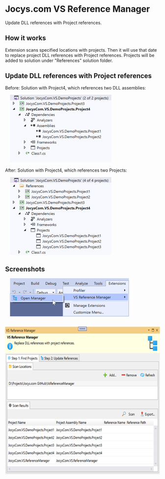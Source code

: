 # Jocys.com VS Reference Manager

Update DLL references with Project references.

## How it works

Extension scans specified locations with projects. Then it will use that date to replace project DLL references with Project references. Projects will be added to solution under "References" solution folder.

## Update DLL references with Project references

Before: Solution with Project4, which references two DLL assemblies:

&nbsp;&nbsp;&nbsp;&nbsp;<img alt="Solution From" src="ReferenceManager/Documents/Images/Solution_From.png" width="330" height="220">

After: Solution with Project4, which references two Projects:

&nbsp;&nbsp;&nbsp;&nbsp;<img alt="Solution To" src="ReferenceManager/Documents/Images/Solution_To.png" width="330" height="255">

## Screenshots

&nbsp;&nbsp;&nbsp;&nbsp;<img alt="Solution From" src="ReferenceManager/Documents/Images/Extension_Menu.png" width="387" height="124">

&nbsp;&nbsp;&nbsp;&nbsp;<img alt="Solution From" src="ReferenceManager/Documents/Images/Extension_Step1.png" width="645" height="480">
